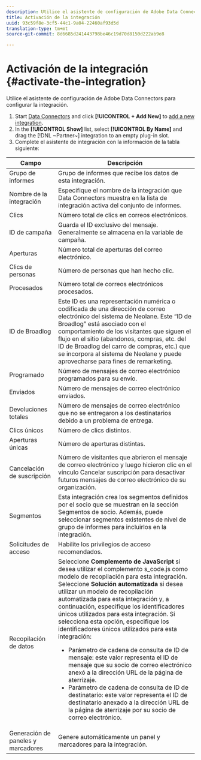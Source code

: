 ```yaml
---
description: Utilice el asistente de configuración de Adobe Data Connectors para configurar la integración.
title: Activación de la integración
uuid: 93c59f8e-3cf5-44c1-9a04-22460af93d5d
translation-type: tm+mt
source-git-commit: 8d6685d241443798be46c19d70d8150d222ab9e8

---
```



# Activación de la integración {#activate-the-integration}

Utilice el asistente de configuración de Adobe Data Connectors para configurar la integración.

1. Start [Data Connectors](https://docs.adobe.com/content/help/en/analytics/import/dataconnectors/getting-started-data-connectors.html) and click **[!UICONTROL + Add New]** to [add a new integration](https://docs.adobe.com/content/help/en/analytics/import/dataconnectors/getting-started-data-connectors.html).
1. In the **[!UICONTROL Show]** list, select **[!UICONTROL By Name]** and drag the [!DNL ~Partner~] integration to an empty plug-in slot.
1. Complete el asistente de integración con la información de la tabla siguiente:

| Campo | Descripción |
|--- |--- |
| Grupo de informes | Grupo de informes que recibe los datos de esta integración. |
| Nombre de la integración | Especifique el nombre de la integración que Data Connectors muestra en la lista de integración activa del conjunto de informes. |
| Clics | Número total de clics en correos electrónicos. |
| ID de campaña | Guarda el ID exclusivo del mensaje. Generalmente se almacena en la variable de campaña. |
| Aperturas | Número total de aperturas del correo electrónico. |
| Clics de personas | Número de personas que han hecho clic. |
| Procesados | Número total de correos electrónicos procesados. |
| ID de Broadlog | Este ID es una representación numérica o codificada de una dirección de correo electrónico del sistema de Neolane. Este “ID de Broadlog” está asociado con el comportamiento de los visitantes que siguen el flujo en el sitio (abandonos, compras, etc. del ID de Broadlog del carro de compras, etc.) que se incorpora al sistema de Neolane y puede aprovecharse para fines de remarketing. |
| Programado | Número de mensajes de correo electrónico programados para su envío. |
| Enviados | Número de mensajes de correo electrónico enviados. |
| Devoluciones totales | Número de mensajes de correo electrónico que no se entregaron a los destinatarios debido a un problema de entrega. |
| Clics únicos | Número de clics distintos. |
| Aperturas únicas | Número de aperturas distintas. |
| Cancelación de suscripción | Número de visitantes que abrieron el mensaje de correo electrónico y luego hicieron clic en el vínculo Cancelar suscripción para desactivar futuros mensajes de correo electrónico de su organización. |
| Segmentos | Esta integración crea los segmentos definidos por el socio que se muestran en la sección Segmentos de socio. Además, puede seleccionar segmentos existentes de nivel de grupo de informes para incluirlos en la integración. |
| Solicitudes de acceso | Habilite los privilegios de acceso recomendados. |
| Recopilación de datos | Seleccione **Complemento de JavaScript** si desea utilizar el complemento s_code.js como modelo de recopilación para esta integración. Seleccione **Solución automatizada** si desea utilizar un modelo de recopilación automatizada para esta integración y, a continuación, especifique los identificadores únicos utilizados para esta integración. Si selecciona esta opción, especifique los identificadores únicos utilizados para esta integración: <ul><li>Parámetro de cadena de consulta de ID de mensaje: este valor representa el ID de mensaje que su socio de correo electrónico anexó a la dirección URL de la página de aterrizaje.</li><li>Parámetro de cadena de consulta de ID de destinatario: este valor representa el ID de destinatario anexado a la dirección URL de la página de aterrizaje por su socio de correo electrónico.</li></ul> |
| Generación de paneles y marcadores | Genere automáticamente un panel y marcadores para la integración. |
